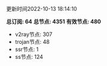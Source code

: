 更新时间2022-10-13 18:14:10

**总订阅: 64**
**总节点: 4351**
**有效节点: 480**
- v2ray节点: 307
- trojan节点: 48
- ssr节点: 1
- ss节点: 124
